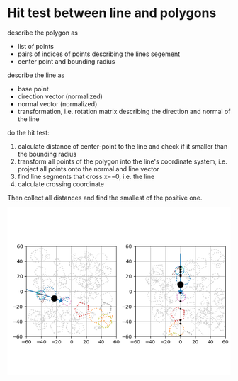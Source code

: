 # Hit test between line and polygons

describe the polygon as 

- list of points
- pairs of indices of points describing the lines segement
- center point and bounding radius

describe the line as

- base point
- direction vector (normalized)
- normal vector (normalized)
- transformation, i.e. rotation matrix describing the direction and normal of the line

do the hit test:

1. calculate distance of center-point to the line and check if it smaller than the bounding radius
2. transform all points of the polygon into the line's coordinate system, i.e. project all points onto the normal and line vector
3. find line segments that cross x==0, i.e. the line
4. calculate crossing coordinate

Then collect all distances and find the smallest of the positive one.

![example plot](/plot.png?raw=true "example plot")
